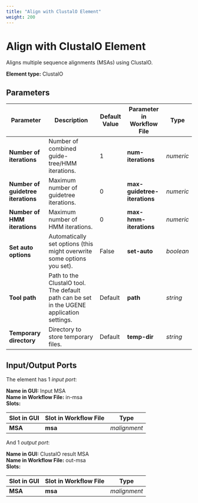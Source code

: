 ```yaml
---
title: "Align with ClustalO Element"
weight: 200
---
```


# Align with ClustalO Element

Aligns multiple sequence alignments (MSAs) using ClustalO.

**Element type:** ClustalO

## Parameters

| Parameter                          | Description                                                                               | Default Value | Parameter in Workflow File   | Type      |
|------------------------------------|-------------------------------------------------------------------------------------------|---------------|------------------------------|-----------|
| **Number of iterations**           | Number of combined guide-tree/HMM iterations.                                             | 1             | **num-iterations**           | _numeric_ |
| **Number of guidetree iterations** | Maximum number of guidetree iterations.                                                   | 0             | **max-guidetree-iterations** | _numeric_ |
| **Number of HMM iterations**       | Maximum number of HMM iterations.                                                         | 0             | **max-hmm-iterations**       | _numeric_ |
| **Set auto options**               | Automatically set options (this might overwrite some options you set).                    | False         | **set-auto**                 | _boolean_ |
| **Tool path**                      | Path to the ClustalO tool. The default path can be set in the UGENE application settings. | Default       | **path**                     | _string_  |
| **Temporary directory**            | Directory to store temporary files.                                                       | Default       | **temp-dir**                 | _string_  |

## Input/Output Ports

The element has 1 _input port_:

**Name in GUI:** Input MSA  
**Name in Workflow File:** in-msa  
**Slots:**

| Slot in GUI | Slot in Workflow File | Type         |
|-------------|-----------------------|--------------|
| **MSA**     | **msa**               | _malignment_ |

And 1 _output port_:

**Name in GUI:** ClustalO result MSA  
**Name in Workflow File:** out-msa  
**Slots:**

| Slot in GUI | Slot in Workflow File | Type         |
|-------------|-----------------------|--------------|
| **MSA**     | **msa**               | _malignment_ |